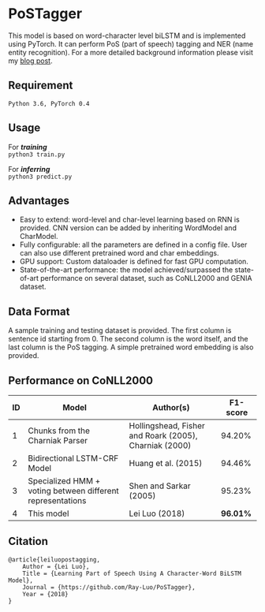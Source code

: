 # PoSTagger
This model is based on word-character level biLSTM and is implemented using PyTorch. It can perform PoS (part of speech) tagging and NER (name entity recognition). For a more detailed background information please visit my [blog post](http://leiluoray.com/2018/10/20/Part-of-Speech-Tagging/).
## Requirement
```
Python 3.6, PyTorch 0.4
```
## Usage
For ***training*** <br>
`python3 train.py`

For ***inferring*** <br>
`python3 predict.py`

## Advantages
* Easy to extend: word-level and char-level learning based on RNN is provided. CNN version can be added by inheriting WordModel and CharModel.
* Fully configurable: all the parameters are defined in a config file. User can also use different pretrained word and char embeddings.
* GPU support: Custom dataloader is defined for fast GPU computation.
* State-of-the-art performance: the model achieved/surpassed the state-of-art performance on several dataset, such as CoNLL2000 and GENIA dataset.


## Data Format
A sample training and testing dataset is provided. The first column is sentence id starting from 0. The second column is the word itself, and the last column is the PoS tagging. A simple pretrained word embedding is also provided.

## Performance on CoNLL2000
|ID| Model |Author(s)|F1-score   
|---|--------- | -------- | --------
|1| Chunks from the Charniak Parser | Hollingshead, Fisher and Roark (2005), Charniak (2000)|94.20%
|2| Bidirectional LSTM-CRF Model |Huang et al. (2015)| 94.46%
|3| Specialized HMM + voting between different representations | Shen and Sarkar (2005)| 95.23%
|4| This model | Lei Luo (2018)|**96.01%** 

## Citation

    @article{leiluopostagging,
        Author = {Lei Luo},
        Title = {Learning Part of Speech Using A Character-Word BiLSTM Model},
        Journal = {https://github.com/Ray-Luo/PoSTagger},
        Year = {2018}
    }
